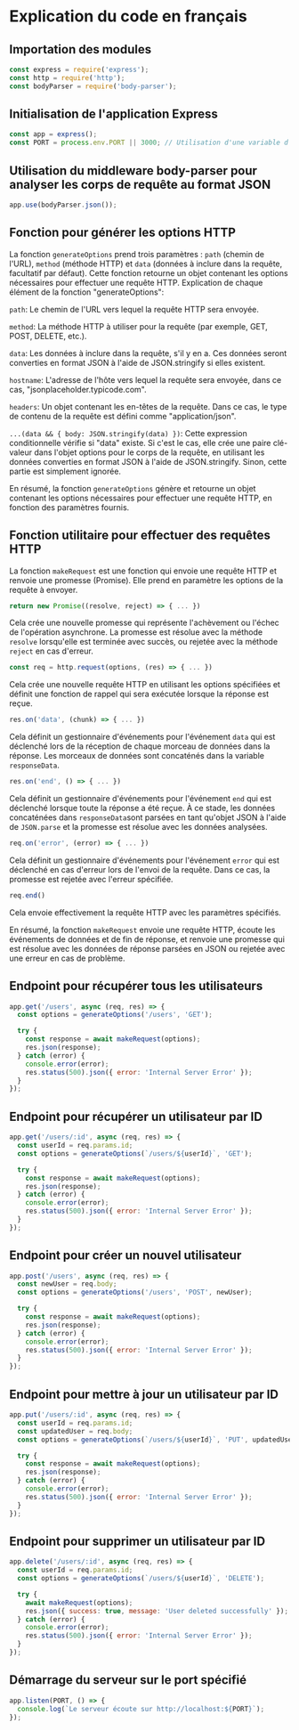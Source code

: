 # Explication du code en français

## Importation des modules

```Javascript
const express = require('express');
const http = require('http');
const bodyParser = require('body-parser');
```

## Initialisation de l'application Express

```Javascript
const app = express();
const PORT = process.env.PORT || 3000; // Utilisation d'une variable d'environnement pour le port
```
## Utilisation du middleware body-parser pour analyser les corps de requête au format JSON

```Javascript
app.use(bodyParser.json());
```

## Fonction pour générer les options HTTP
La fonction `generateOptions` prend trois paramètres : `path` (chemin de l'URL), `method` (méthode HTTP) et `data` (données à inclure dans la requête, facultatif par défaut). Cette fonction retourne un objet contenant les options nécessaires pour effectuer une requête HTTP.
Explication de chaque élément de la fonction "generateOptions":



`path`: Le chemin de l'URL vers lequel la requête HTTP sera envoyée.

`method`: La méthode HTTP à utiliser pour la requête (par exemple, GET, POST, DELETE, etc.).



`data`: Les données à inclure dans la requête, s'il y en a. Ces données seront converties en format JSON à l'aide de JSON.stringify si elles existent.


`hostname`: L'adresse de l'hôte vers lequel la requête sera envoyée, dans ce cas, "jsonplaceholder.typicode.com".

`headers`: Un objet contenant les en-têtes de la requête. Dans ce cas, le type de contenu de la requête est défini comme "application/json".



`...(data && { body: JSON.stringify(data) })`: Cette expression conditionnelle vérifie si "data" existe. Si c'est le cas, elle crée une paire clé-valeur dans l'objet options pour le corps de la requête, en utilisant les données converties en format JSON à l'aide de JSON.stringify. Sinon, cette partie est simplement ignorée.


En résumé, la fonction `generateOptions` génère et retourne un objet contenant les options nécessaires pour effectuer une requête HTTP, en fonction des paramètres fournis.

## Fonction utilitaire pour effectuer des requêtes HTTP

La fonction `makeRequest` est une fonction qui envoie une requête HTTP et renvoie une promesse (Promise). Elle prend en paramètre les options de la requête à envoyer.

```Javascript
return new Promise((resolve, reject) => { ... })
```

Cela crée une nouvelle promesse qui représente l'achèvement ou l'échec de l'opération asynchrone. La promesse est résolue avec la méthode `resolve` lorsqu'elle est terminée avec succès, ou rejetée avec la méthode `reject` en cas d'erreur.

```Javascript
const req = http.request(options, (res) => { ... })
```

Cela crée une nouvelle requête HTTP en utilisant les options spécifiées et définit une fonction de rappel qui sera exécutée lorsque la réponse est reçue.

```Javascript
res.on('data', (chunk) => { ... })
```

Cela définit un gestionnaire d'événements pour l'événement `data` qui est déclenché lors de la réception de chaque morceau de données dans la réponse. Les morceaux de données sont concaténés dans la variable `responseData`.

```Javascript
res.on('end', () => { ... })
```

Cela définit un gestionnaire d'événements pour l'événement `end` qui est déclenché lorsque toute la réponse a été reçue. À ce stade, les données concaténées dans `responseData`sont parsées en tant qu'objet JSON à l'aide de `JSON.parse` et la promesse est résolue avec les données analysées.

```Javascript
req.on('error', (error) => { ... })
```

Cela définit un gestionnaire d'événements pour l'événement `error` qui est déclenché en cas d'erreur lors de l'envoi de la requête. Dans ce cas, la promesse est rejetée avec l'erreur spécifiée.

```Javascript
req.end()
```

Cela envoie effectivement la requête HTTP avec les paramètres spécifiés.

En résumé, la fonction `makeRequest` envoie une requête HTTP, écoute les événements de données et de fin de réponse, et renvoie une promesse qui est résolue avec les données de réponse parsées en JSON ou rejetée avec une erreur en cas de problème.

## Endpoint pour récupérer tous les utilisateurs

```Javascript
app.get('/users', async (req, res) => {
  const options = generateOptions('/users', 'GET');

  try {
    const response = await makeRequest(options);
    res.json(response);
  } catch (error) {
    console.error(error);
    res.status(500).json({ error: 'Internal Server Error' });
  }
});
```

## Endpoint pour récupérer un utilisateur par ID

```Javascript
app.get('/users/:id', async (req, res) => {
  const userId = req.params.id;
  const options = generateOptions(`/users/${userId}`, 'GET');

  try {
    const response = await makeRequest(options);
    res.json(response);
  } catch (error) {
    console.error(error);
    res.status(500).json({ error: 'Internal Server Error' });
  }
});
```

## Endpoint pour créer un nouvel utilisateur

```Javascript
app.post('/users', async (req, res) => {
  const newUser = req.body;
  const options = generateOptions('/users', 'POST', newUser);

  try {
    const response = await makeRequest(options);
    res.json(response);
  } catch (error) {
    console.error(error);
    res.status(500).json({ error: 'Internal Server Error' });
  }
});
```

## Endpoint pour mettre à jour un utilisateur par ID

```Javascript
app.put('/users/:id', async (req, res) => {
  const userId = req.params.id;
  const updatedUser = req.body;
  const options = generateOptions(`/users/${userId}`, 'PUT', updatedUser);

  try {
    const response = await makeRequest(options);
    res.json(response);
  } catch (error) {
    console.error(error);
    res.status(500).json({ error: 'Internal Server Error' });
  }
});
```


## Endpoint pour supprimer un utilisateur par ID

```Javascript
app.delete('/users/:id', async (req, res) => {
  const userId = req.params.id;
  const options = generateOptions(`/users/${userId}`, 'DELETE');

  try {
    await makeRequest(options);
    res.json({ success: true, message: 'User deleted successfully' });
  } catch (error) {
    console.error(error);
    res.status(500).json({ error: 'Internal Server Error' });
  }
});
```

## Démarrage du serveur sur le port spécifié

```Javascript
app.listen(PORT, () => {
  console.log(`Le serveur écoute sur http://localhost:${PORT}`);
});
```